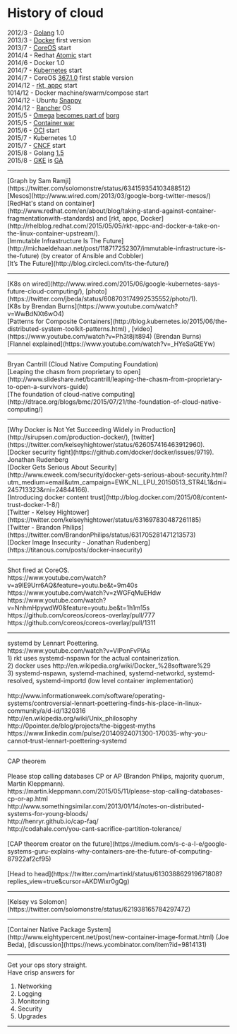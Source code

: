# History of cloud

2012/3 - [Golang](https://golang.org/) 1.0<br>
2013/3 - [Docker](https://www.docker.com/) first version<br>
2013/7 - [CoreOS](https://coreos.com/) start<br>
2014/4 - Redhat [Atomic](http://www.projectatomic.io/) start<br>
2014/6 - Docker 1.0<br>
2014/7 - [Kubernetes](http://kubernetes.io/) start<br>
2014/7 - CoreOS [367.1.0](https://coreos.com/blog/stable-release/) first stable version<br>
2014/12 - [rkt, appc](https://coreos.com/blog/rocket/) start<br>
1014/12 - Docker machine/swarm/compose start<br>
2014/12 - Ubuntu [Snappy](http://www.markshuttleworth.com/archives/1434)<br>
2014/12 - [Rancher](http://rancher.com/) OS<br>
2015/5 - [Omega](http://eurosys2013.tudos.org/wp-content/uploads/2013/paper/Schwarzkopf.pdf) [becomes part of](http://www.theplatform.net/2015/05/05/google-omega-to-become-part-of-borg-collective/) [borg](https://static.googleusercontent.com/media/research.google.com/zh-TW//pubs/archive/43438.pdf)<br>
2015/5 - [Container war](http://www.theregister.co.uk/2015/05/05/coreos_fest_roundtable/)<br>
2015/6 - [OCI](https://www.opencontainers.org/) start<br>
2015/7 - Kubernetes 1.0<br>
2015/7 - [CNCF](https://cncf.io/) start<br>
2015/8 - Golang [1.5](https://blog.golang.org/go1.5)<br>
2015/8 - [GKE](https://cloud.google.com/container-engine/) is [GA](http://googlecloudplatform.blogspot.tw/2015/08/Google-Container-Engine-is-Generally-Available.html)<br>
<hr>
[Graph by Sam Ramji](https://twitter.com/solomonstre/status/634159354103488512)<br>
[Mesos](http://www.wired.com/2013/03/google-borg-twitter-mesos/)<br>
[RedHat's stand on container](http://www.redhat.com/en/about/blog/taking-stand-against-container-fragmentationwith-standards) and [rkt, appc, Docker](http://rhelblog.redhat.com/2015/05/05/rkt-appc-and-docker-a-take-on-the-linux-container-upstream/).<br>
[Immutable Infrastructure Is The Future](http://michaeldehaan.net/post/118717252307/immutable-infrastructure-is-the-future) (by creator of Ansible and Cobbler)<br>
[It’s The Future](http://blog.circleci.com/its-the-future/)
<hr>
[K8s on wired](http://www.wired.com/2015/06/google-kubernetes-says-future-cloud-computing/), [photo](https://twitter.com/jbeda/status/608703174992535552/photo/1).<br>
[K8s by Brendan Burns](https://www.youtube.com/watch?v=WwBdNXt6wO4)<br>
[Patterns for Composite Containers](http://blog.kubernetes.io/2015/06/the-distributed-system-toolkit-patterns.html) , [video](https://www.youtube.com/watch?v=Ph3t8jIt894) (Brendan Burns)<br>
[Flannel explained](https://www.youtube.com/watch?v=_HYeSaGtEYw)
<hr>
Bryan Cantrill (Cloud Native Computing Foundation)<br>
[Leaping the chasm from proprietary to open](http://www.slideshare.net/bcantrill/leaping-the-chasm-from-proprietary-to-open-a-survivors-guide)<br>
[The foundation of cloud-native computing](http://dtrace.org/blogs/bmc/2015/07/21/the-foundation-of-cloud-native-computing/)<br>
<hr>
[Why Docker is Not Yet Succeeding Widely in Production](http://sirupsen.com/production-docker/), [twitter](https://twitter.com/kelseyhightower/status/626057416463912960).<br>
[Docker security fight](https://github.com/docker/docker/issues/9719). Jonathan Rudenberg<br>
[Docker Gets Serious About Security](http://www.eweek.com/security/docker-gets-serious-about-security.html?utm_medium=email&utm_campaign=EWK_NL_LPU_20150513_STR4L1&dni=245713323&rni=24844166).<br>
[Introducing docker content trust](http://blog.docker.com/2015/08/content-trust-docker-1-8/)<br>
[Twitter - Kelsey Hightower](https://twitter.com/kelseyhightower/status/631697830487261185)<br>
[Twitter - Brandon Philips](https://twitter.com/BrandonPhilips/status/631705281471213573)<br>
[Docker Image Insecurity - Jonathan Rudenberg](https://titanous.com/posts/docker-insecurity)<br>
<hr>
Shot fired at CoreOS.<br>
https://www.youtube.com/watch?v=a9lE9Urr6AQ&feature=youtu.be&t=9m40s<br>
https://www.youtube.com/watch?v=zWGFqMuEHdw<br>
https://www.youtube.com/watch?v=NnhmHpywdW0&feature=youtu.be&t=1h1m15s<br>
https://github.com/coreos/coreos-overlay/pull/777<br>
https://github.com/coreos/coreos-overlay/pull/1311<br>
<hr>
systemd by Lennart Poettering.<br>
https://www.youtube.com/watch?v=VIPonFvPlAs<br>
1) rkt uses systemd-nspawn for the actual containerization.<br>
2) docker uses http://en.wikipedia.org/wiki/Docker_%28software%29<br>
3) systemd-nspawn, systemd-machined, systemd-networkd, systemd-resolved, systemd-importd (low level container implementation)<br>
<br>
http://www.informationweek.com/software/operating-systems/controversial-lennart-poettering-finds-his-place-in-linux-community/a/d-id/1320316<br>
http://en.wikipedia.org/wiki/Unix_philosophy<br>
http://0pointer.de/blog/projects/the-biggest-myths<br>
https://www.linkedin.com/pulse/20140924071300-170035-why-you-cannot-trust-lennart-poettering-systemd<br>
<hr>
CAP theorem<br>
<br>
Please stop calling databases CP or AP (Brandon Philips, majority quorum, Martin Kleppmann).<br>
https://martin.kleppmann.com/2015/05/11/please-stop-calling-databases-cp-or-ap.html<br>
http://www.somethingsimilar.com/2013/01/14/notes-on-distributed-systems-for-young-bloods/<br>
http://henryr.github.io/cap-faq/<br>
http://codahale.com/you-cant-sacrifice-partition-tolerance/<br>
<br>
[CAP theorem creator on the future](https://medium.com/s-c-a-l-e/google-systems-guru-explains-why-containers-are-the-future-of-computing-87922af2cf95)<br>
<br>
[Head to head](https://twitter.com/martinkl/status/613038862919671808?replies_view=true&cursor=AKDWixr0gQg)<br>
<hr>
[Kelsey vs Solomon](https://twitter.com/solomonstre/status/621938165784297472)<br>
<hr>
[Container Native Package System](http://www.eightypercent.net/post/new-container-image-format.html) (Joe Beda), [discussion](https://news.ycombinator.com/item?id=9814131)<br>
<hr>
Get your ops story straight.<br>
Have crisp answers for<br>

1. Networking
2. Logging
3. Monitoring
4. Security
5. Upgrades

<hr>
